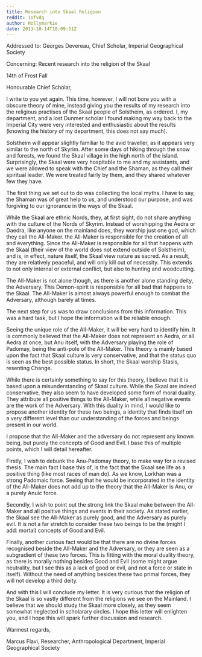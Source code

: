 ```yaml
---
title: Research into Skaal Religion
reddit: 1ofvdq
author: Hollymarkie
date: 2013-10-14T18:09:51Z
---
```


Addressed to: Georges Devereau, Chief Scholar, Imperial Geographical Society

Concerning: Recent research into the religion of the Skaal

14th of Frost Fall

Honourable Chief Scholar,

I write to you yet again. This time, however, I will not bore you with a obscure
theory of mine, instead giving you the results of my research into the religious
practises of the Skaal people of Solstheim, as ordered. I, my department, and a
lost Dunmer scholar I found making my way back to the Imperial City were very
interested and enthusiastic about the results (knowing the history of my
department, this does not say much).

Solstheim will appear slightly familiar to the avid traveller, as it appears
very similar to the north of Skyrim. After some days of hiking through the snow
and forests, we found the Skaal village in the high north of the island.
Surprisingly, the Skaal were very hospitable to me and my assistants, and we
were allowed to speak with the Chief and the Shaman, as they call their
spiritual leader. We were treated fairly by them, and they shared whatever few
they have.

The first thing we set out to do was collecting the local myths. I have to say,
the Shaman was of great help to us, and understood our purpose, and was
forgiving to our ignorance in the ways of the Skaal.

While the Skaal are ethnic Nords, they, at first sight, do not share anything
with the culture of the Nords of Skyrim. Instead of worshipping the Aedra or
Daedra, like anyone on the mainland does, they worship just one god, which they
call the All-Maker. the All-Maker is responsible for the creation of all and
everything. Since the All-Maker is responsible for all that happens with the
Skaal (their view of the world does not extend outside of Solstheim), and is, in
effect, nature itself, the Skaal view nature as sacred. As a result, they are
relatively peaceful, and will only kill out of necessity. This extends to not
only internal or external conflict, but also to hunting and woodcutting.

The All-Maker is not alone though, as there is another alone standing deity, the
Adversary. This Demon-spirit is responsible for all bad that happens to the
Skaal. The All-Maker is almost always powerful enough to combat the Adversary,
although barely at times.

The next step for us was to draw conclusions from this information. This was a
hard task, but I hope the information will be reliable enough.

Seeing the unique role of the All-Maker, it will be very hard to identify him.
It is commonly believed that the All-Maker does not represent an Aedra, or all
Aedra at once, but Anu itself, with the Adversary playing the role of Padomay,
being the anti-pole of the All-Maker. This theory is mainly based upon the fact
that Skaal culture is very conservative, and that the status quo is seen as the
best possible status. In short, the Skaal worship Stasis, resenting Change.

While there is certainly something to say for this theory, I believe that it is
based upon a misunderstanding of Skaal culture. While the Skaal are indeed
conservative, they also seem to have developed some form of moral duality. They
attribute all positive things to the All-Maker, while all negative events are
the work of the Adversary. With this duality in mind, I would like to propose
another identity for these two beings, a identity that finds itself on a very
different level than our understanding of the forces and beings present in our
world.

I propose that the All-Maker and the adversary do not represent any known being,
but purely the concepts of Good and Evil. I base this of multiple points, which
I will detail hereafter.

Firstly, I wish to debunk the Anu-Padomay theory, to make way for a revised
thesis. The main fact I base this of, is the fact that the Skaal see life as a
positive thing (like most races of man do). As we know, Lorkhan was a strong
Padomaic force. Seeing that he would be incorporated in the identity of the
All-Maker does not add up to the theory that the All-Maker is Anu, or a purely
Anuic force.

Secondly, I wish to point out the strong link the Skaal make between the
All-Maker and all positive things and events in their society. As stated
earlier, the Skaal see the All-Maker as purely good, and the Adversary as purely
evil. It is not a far stretch to consider these two beings to be the (might I
add: mortal) concepts of Good and Evil.

Finally, another curious fact would be that there are no divine forces
recognised beside the All-Maker and the Adversary, or they are seen as a
subgradient of these two forces. This is fitting with the moral duality theory,
as there is morally nothing besides Good and Evil (some might argue neutrality,
but I see this as a lack of good or evil, and not a force or state in itself).
Without the need of anything besides these two primal forces, they will not
develop a third deity.

And with this I will conclude my letter. It is very curious that the religion of
the Skaal is so vastly different from the religions we see on the Mainland. I
believe that we should study the Skaal more closely, as they seem somewhat
neglected in scholarary circles. I hope this letter will enlighten you, and I
hope this will spark further discussion and research.

Warmest regards,

Marcus Flavi, Researcher, Anthropological Department, Imperial Geographical
Society
